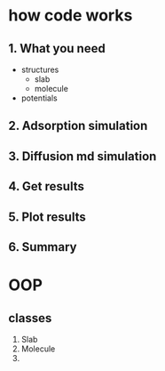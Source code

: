 # how code works
## 1. What you need
- structures
  - slab
  - molecule
- potentials
## 2. Adsorption simulation
## 3. Diffusion md simulation
## 4. Get results
## 5. Plot results
## 6. Summary

# OOP
## classes
1. Slab
2. Molecule
3. 
